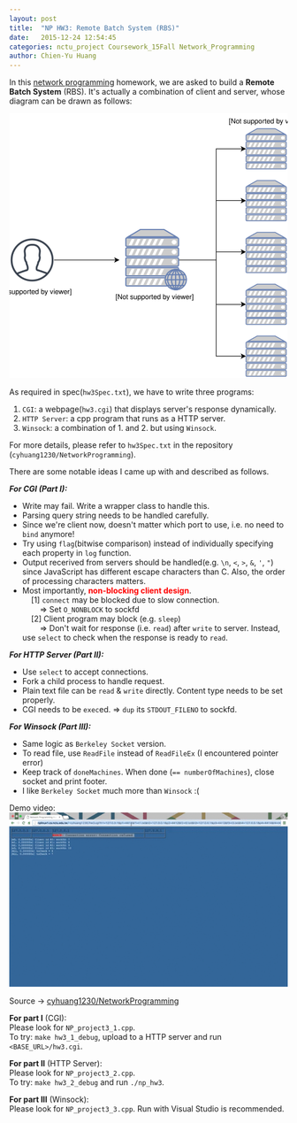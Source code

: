 ```yaml
---
layout: post
title:  "NP HW3: Remote Batch System (RBS)"
date:   2015-12-24 12:54:45
categories: nctu_project Coursework_15Fall Network_Programming
author: Chien-Yu Huang
---
```

In this [network programming](/NCTU_NP) homework, we are asked to build a <b>Remote Batch System</b> (RBS). It's actually a combination of client and server, whose diagram can be drawn as follows:

![rbs_diagram](/resources/np_hw3_diagram.svg)


As required in spec(`hw3Spec.txt`), we have to write three programs: <br/>
1. `CGI`: a webpage(`hw3.cgi`) that displays server's response dynamically.<br/>
2. `HTTP Server`: a cpp program that runs as a HTTP server.<br/>
3.  `Winsock`: a combination of 1. and 2. but using `Winsock`.<br/>


For more details, please refer to `hw3Spec.txt` in the repository (`cyhuang1230/NetworkProgramming`).

There are some notable ideas I came up with and described as follows.<br/>

***For CGI (Part I):***<br/>
- Write may fail. Write a wrapper class to handle this.<br/>
- Parsing query string needs to be handled carefully.<br/>
- Since we're client now, doesn't matter which port to use, i.e. no need to `bind` anymore!<br/>
- Try using `flag`(bitwise comparison) instead of individually specifying each property in `log` function.<br/>
- Output recerived from servers should be handled(e.g. `\n`, `<`, `>`, `&`, `'`, `"`) since JavaScript has different escape characters than C. Also, the order of processing characters matters.<br/>
- Most importantly, <span style="color: red; font-weight: 700">non-blocking client design</span>.<br/>
&nbsp;&nbsp;&nbsp;&nbsp;[1] `connect` may be blocked due to slow connection.<br/>
&nbsp;&nbsp;&nbsp;&nbsp;&nbsp;&nbsp;&nbsp;&nbsp;=> Set `O_NONBLOCK` to sockfd<br/>
&nbsp;&nbsp;&nbsp;&nbsp;[2] Client program may block (e.g. `sleep`)<br/>
&nbsp;&nbsp;&nbsp;&nbsp;&nbsp;&nbsp;&nbsp;&nbsp;=> Don't wait for response (i.e. `read`) after `write` to server. Instead, use `select` to check when the response is ready to `read`.<br/>

***For HTTP Server (Part II):***<br/>
- Use `select` to accept connections.<br/>
- Fork a child process to handle request.<br/>
- Plain text file can be `read` & `write` directly. Content type needs to be set properly.<br/>
- CGI needs to be `exec`ed. => `dup` its `STDOUT_FILENO` to sockfd.<br/>

***For Winsock (Part III):***<br/>
- Same logic as `Berkeley Socket` version.<br/>
- To read file, use `ReadFile` instead of `ReadFileEx` (I encountered pointer error)<br/>
- Keep track of `doneMachines`. When done (`== numberOfMachines`), close socket and print footer.<br/>
- I like `Berkeley Socket` much more than `Winsock` :( <br/>


	
Demo video:<br/>
![np_hw3_demo](/resources/np_hw3.gif)

Source → [cyhuang1230/NetworkProgramming](https://github.com/cyhuang1230/NetworkProgramming) <br/>

<b>For part I</b> (CGI):<br/>
Please look for `NP_project3_1.cpp`. <br/>
To try: `make hw3_1_debug`, upload to a HTTP server and run `<BASE_URL>/hw3.cgi`. <br/>

<b>For part II</b> (HTTP Server):<br/>
Please look for `NP_project3_2.cpp`. <br/>
To try: `make hw3_2_debug` and run `./np_hw3`. <br/>

<b>For part III</b> (Winsock):<br/>
Please look for `NP_project3_3.cpp`. Run with Visual Studio is recommended.<br/>

